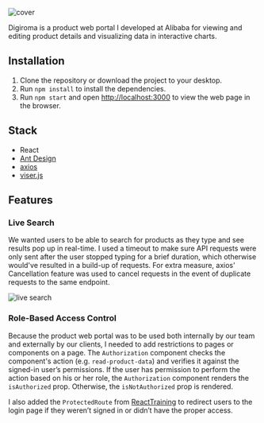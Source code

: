 ![cover](https://kennethlng.com/images/projects/digiroma/Digiroma%20mock-up%20orange%20bg.png)

Digiroma is a product web portal I developed at Alibaba for viewing and editing product details and visualizing data in interactive charts.

## Installation

1. Clone the repository or download the project to your desktop. 
2. Run `npm install` to install the dependencies.
3. Run `npm start` and open [http://localhost:3000](http://localhost:3000) to view the web page in the browser.

## Stack 

* React
* [Ant Design](https://ant.design)
* [axios](https://github.com/axios/axios)
* [viser.js](https://viserjs.github.io)

## Features

### Live Search

We wanted users to be able to search for products as they type and see results pop up in real-time. I used a timeout to make sure API requests were only sent after the user stopped typing for a brief duration, which otherwise would've resulted in a build-up of requests. For extra measure, axios’ Cancellation feature was used to cancel requests in the event of duplicate requests to the same endpoint.

![live search](https://i.imgur.com/E2o9BIA.gif)

### Role-Based Access Control

Because the product web portal was to be used both internally by our team and externally by our clients, I needed to add restrictions to pages or components on a page. The `Authorization` component checks the component's action (e.g. `read-product-data`) and verifies it against the signed-in user’s permissions. If the user has permission to perform the action based on his or her role, the `Authorization` component renders the `isAuthorized` prop. Otherwise, the `isNotAuthorized` prop is rendered.

<script src="https://gist.github.com/kennethlng/8f72b88bd8744b9fd5af616eed240922.js"></script>

I also added the `ProtectedRoute` from [ReactTraining](https://reacttraining.com/react-router/web/example/auth-workflow) to redirect users to the login page if they weren’t signed in or didn’t have the proper access.

